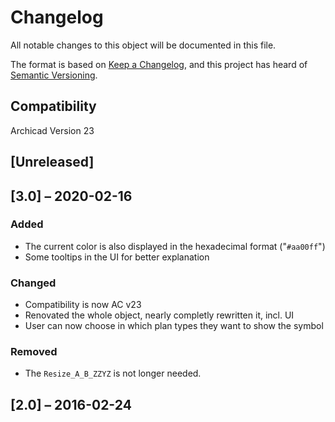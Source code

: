 # Changelog
All notable changes to this object will be documented in this file.

The format is based on [Keep a Changelog](https://keepachangelog.com/en/1.0.0/),
and this project has heard of [Semantic Versioning](https://semver.org/spec/v2.0.0.html).



## Compatibility
Archicad Version 23

## [Unreleased]


## [3.0] – 2020-02-16
### Added
- The current color is also displayed in the hexadecimal format ("`#aa00ff`")
- Some tooltips in the UI for better explanation

### Changed
- Compatibility is now AC v23
- Renovated the whole object, nearly completly rewritten it, incl. UI
- User can now choose in which plan types they want to show the symbol

### Removed
- The `Resize_A_B_ZZYZ` is not longer needed.

## [2.0] – 2016-02-24
